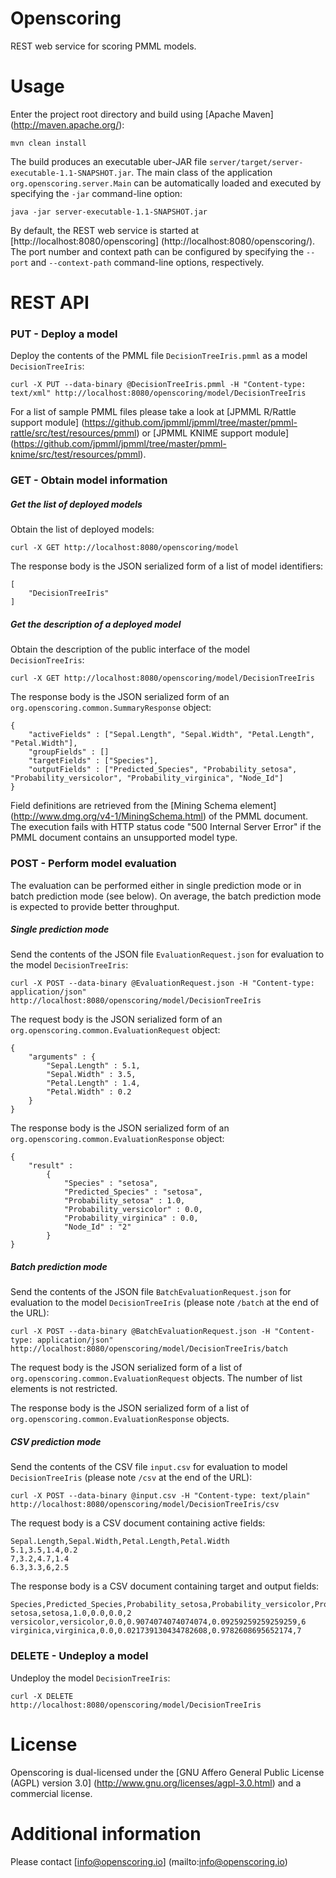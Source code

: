 Openscoring
===========

REST web service for scoring PMML models.

# Usage #

Enter the project root directory and build using [Apache Maven] (http://maven.apache.org/):
```
mvn clean install
```

The build produces an executable uber-JAR file `server/target/server-executable-1.1-SNAPSHOT.jar`. The main class of the application `org.openscoring.server.Main` can be automatically loaded and executed by specifying the `-jar` command-line option:
```
java -jar server-executable-1.1-SNAPSHOT.jar
```

By default, the REST web service is started at [http://localhost:8080/openscoring] (http://localhost:8080/openscoring/). The port number and context path can be configured by specifying the `--port` and `--context-path` command-line options, respectively.

# REST API #

### PUT - Deploy a model

Deploy the contents of the PMML file `DecisionTreeIris.pmml` as a model `DecisionTreeIris`:
```
curl -X PUT --data-binary @DecisionTreeIris.pmml -H "Content-type: text/xml" http://localhost:8080/openscoring/model/DecisionTreeIris
```

For a list of sample PMML files please take a look at [JPMML R/Rattle support module] (https://github.com/jpmml/jpmml/tree/master/pmml-rattle/src/test/resources/pmml) or [JPMML KNIME support module] (https://github.com/jpmml/jpmml/tree/master/pmml-knime/src/test/resources/pmml).

### GET - Obtain model information

##### Get the list of deployed models

Obtain the list of deployed models:
```
curl -X GET http://localhost:8080/openscoring/model
```

The response body is the JSON serialized form of a list of model identifiers:
```
[
	"DecisionTreeIris"
]
```

##### Get the description of a deployed model

Obtain the description of the public interface of the model `DecisionTreeIris`:
```
curl -X GET http://localhost:8080/openscoring/model/DecisionTreeIris
```

The response body is the JSON serialized form of an `org.openscoring.common.SummaryResponse` object:
```
{
	"activeFields" : ["Sepal.Length", "Sepal.Width", "Petal.Length", "Petal.Width"],
	"groupFields" : []
	"targetFields" : ["Species"],
	"outputFields" : ["Predicted_Species", "Probability_setosa", "Probability_versicolor", "Probability_virginica", "Node_Id"]
}
```

Field definitions are retrieved from the [Mining Schema element] (http://www.dmg.org/v4-1/MiningSchema.html) of the PMML document. The execution fails with HTTP status code "500 Internal Server Error" if the PMML document contains an unsupported model type.

### POST - Perform model evaluation

The evaluation can be performed either in single prediction mode or in batch prediction mode (see below). On average, the batch prediction mode is expected to provide better throughput.

##### Single prediction mode

Send the contents of the JSON file `EvaluationRequest.json` for evaluation to the model `DecisionTreeIris`:
```
curl -X POST --data-binary @EvaluationRequest.json -H "Content-type: application/json" http://localhost:8080/openscoring/model/DecisionTreeIris
```

The request body is the JSON serialized form of an `org.openscoring.common.EvaluationRequest` object:
```
{
	"arguments" : {
		"Sepal.Length" : 5.1,
		"Sepal.Width" : 3.5,
		"Petal.Length" : 1.4,
		"Petal.Width" : 0.2
	}
}
```

The response body is the JSON serialized form of an `org.openscoring.common.EvaluationResponse` object:
```
{
	"result" :
		{
			"Species" : "setosa",
			"Predicted_Species" : "setosa",
			"Probability_setosa" : 1.0,
			"Probability_versicolor" : 0.0,
			"Probability_virginica" : 0.0,
			"Node_Id" : "2"
		}
}
```

##### Batch prediction mode

Send the contents of the JSON file `BatchEvaluationRequest.json` for evaluation to the model `DecisionTreeIris` (please note `/batch` at the end of the URL):
```
curl -X POST --data-binary @BatchEvaluationRequest.json -H "Content-type: application/json" http://localhost:8080/openscoring/model/DecisionTreeIris/batch
```

The request body is the JSON serialized form of a list of `org.openscoring.common.EvaluationRequest` objects. The number of list elements is not restricted.

The response body is the JSON serialized form of a list of `org.openscoring.common.EvaluationResponse` objects.

##### CSV prediction mode

Send the contents of the CSV file `input.csv` for evaluation to model `DecisionTreeIris` (please note `/csv` at the end of the URL):
```
curl -X POST --data-binary @input.csv -H "Content-type: text/plain" http://localhost:8080/openscoring/model/DecisionTreeIris/csv
```

The request body is a CSV document containing active fields:
```
Sepal.Length,Sepal.Width,Petal.Length,Petal.Width
5.1,3.5,1.4,0.2
7,3.2,4.7,1.4
6.3,3.3,6,2.5
```

The response body is a CSV document containing target and output fields:
```
Species,Predicted_Species,Probability_setosa,Probability_versicolor,Probability_virginica,Node_Id
setosa,setosa,1.0,0.0,0.0,2
versicolor,versicolor,0.0,0.9074074074074074,0.09259259259259259,6
virginica,virginica,0.0,0.021739130434782608,0.9782608695652174,7
```

### DELETE - Undeploy a model

Undeploy the model `DecisionTreeIris`:
```
curl -X DELETE http://localhost:8080/openscoring/model/DecisionTreeIris
```

# License #

Openscoring is dual-licensed under the [GNU Affero General Public License (AGPL) version 3.0] (http://www.gnu.org/licenses/agpl-3.0.html) and a commercial license.

# Additional information #

Please contact [info@openscoring.io] (mailto:info@openscoring.io)